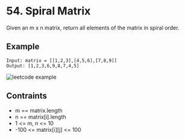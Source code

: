# 54. Spiral Matrix
Given an m x n matrix, return all elements of the matrix in spiral order.

## Example
```
Input: matrix = [[1,2,3],[4,5,6],[7,8,9]]
Output: [1,2,3,6,9,8,7,4,5]
```

![leetcode example](https://assets.leetcode.com/uploads/2020/11/13/spiral1.jpg)

## Contraints
- m == matrix.length
- n == matrix[i].length
- 1 <= m, n <= 10
- -100 <= matrix[i][j] <= 100
